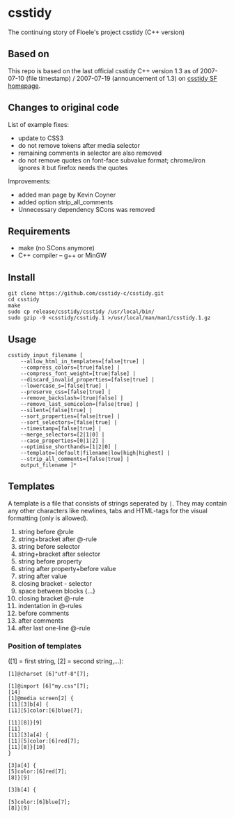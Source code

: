 # csstidy

The continuing story of Floele's project csstidy (C++ version)

## Based on

This repo is based on the last official csstidy C++ version 1.3 as of 2007-07-10 (file timestamp) / 2007-07-19 (announcement of 1.3) on [csstidy SF homepage](http://csstidy.sourceforge.net/changelog.php).

## Changes to original code

List of example fixes:
   * update to CSS3
   * do not remove tokens after media selector
   * remaining comments in selector are also removed
   * do not remove quotes on font-face subvalue format; chrome/iron ignores it but firefox needs the quotes

Improvements:
   * added man page by Kevin Coyner
   * added option strip_all_comments
   * Unnecessary dependency SCons was removed

## Requirements

   * make (no SCons anymore)
   * C++ compiler – g++ or MinGW

## Install

    git clone https://github.com/csstidy-c/csstidy.git
    cd csstidy
    make
    sudo cp release/csstidy/csstidy /usr/local/bin/
    sudo gzip -9 <csstidy/csstidy.1 >/usr/local/man/man1/csstidy.1.gz

## Usage

    csstidy input_filename [
        --allow_html_in_templates=[false|true] |
        --compress_colors=[true|false] |
        --compress_font_weight=[true|false] |
        --discard_invalid_properties=[false|true] |
        --lowercase_s=[false|true] |
        --preserve_css=[false|true] |
        --remove_backslash=[true|false] |
        --remove_last_semicolon=[false|true] |
        --silent=[false|true] |
        --sort_properties=[false|true] |
        --sort_selectors=[false|true] |
        --timestamp=[false|true] |
        --merge_selectors=[2|1|0] |
        --case_properties=[0|1|2] |
        --optimise_shorthands=[1|2|0] |
        --template=[default|filename|low|high|highest] |
        --strip_all_comments=[false|true] |
        output_filename ]*

## Templates

A template is a file that consists of strings seperated by `|`. They may contain
any other characters like newlines, tabs and HTML-tags for the visual formatting
(only <span> is allowed). 

1. string before @rule
2. string+bracket after @-rule
3. string before selector
4. string+bracket after selector
5. string before property
6. string after property+before value
7. string after value
8. closing bracket - selector
9. space between blocks {...}
10. closing bracket @-rule
11. indentation in @-rules
12. before comments
13. after comments
14. after last one-line @-rule

### Position of templates

([1] = first string, [2] = second string,...):

    [1]@charset [6]"utf-8"[7];

    [1]@import [6]"my.css"[7];
    [14]
    [1]@media screen[2] {
    [11][3]b[4] {
    [11][5]color:[6]blue[7];

    [11][8]}[9]
    [11]
    [11][3]a[4] {
    [11][5]color:[6]red[7];
    [11][8]}[10]
    }

    [3]a[4] {
    [5]color:[6]red[7];
    [8]}[9]

    [3]b[4] {

    [5]color:[6]blue[7];
    [8]}[9]
